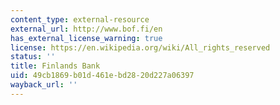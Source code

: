 ```yaml
---
content_type: external-resource
external_url: http://www.bof.fi/en
has_external_license_warning: true
license: https://en.wikipedia.org/wiki/All_rights_reserved
status: ''
title: Finlands Bank
uid: 49cb1869-b01d-461e-bd28-20d227a06397
wayback_url: ''
---
```

